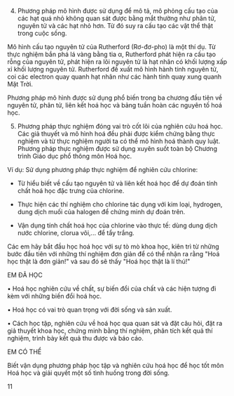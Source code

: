 4. Phương pháp mô hình được sử dụng để mô tả, mô phỏng cấu tạo của các hạt quá nhỏ không quan sát được bằng mắt thường như phân tử, nguyên tử và các hạt nhỏ hơn. Từ đó suy ra cấu tạo các vật thể thật trong cuộc sống.

Mô hình cấu tạo nguyên tử của Rutherford (Rơ-đơ-pho) là một thí dụ. Từ thực nghiệm bắn phá lá vàng bằng tia α, Rutherford phát hiện ra cấu tạo rỗng của nguyên tử, phát hiện ra lõi nguyên tử là hạt nhân có khối lượng xấp xỉ khối lượng nguyên tử. Rutherford đề xuất mô hình hành tinh nguyên tử, coi các electron quay quanh hạt nhân như các hành tinh quay xung quanh Mặt Trời.

Phương pháp mô hình được sử dụng phổ biến trong ba chương đầu tiên về nguyên tử, phân tử, liên kết hoá học và bảng tuần hoàn các nguyên tố hoá học.

5. Phương pháp thực nghiệm đóng vai trò cốt lõi của nghiên cứu hoá học. Các giả thuyết và mô hình hoá đều phải được kiểm chứng bằng thực nghiệm và từ thực nghiệm người ta có thể mô hình hoá thành quy luật. Phương pháp thực nghiệm được sử dụng xuyên suốt toàn bộ Chương trình Giáo dục phổ thông môn Hoá học.

Ví dụ: Sử dụng phương pháp thực nghiệm để nghiên cứu chlorine:

- Từ hiểu biết về cấu tạo nguyên tử và liên kết hoá học để dự đoán tính chất hoá học đặc trưng của chlorine.

- Thực hiện các thí nghiệm cho chlorine tác dụng với kim loại, hydrogen, dung dịch muối của halogen để chứng minh dự đoán trên.

- Vận dụng tính chất hoá học của chlorine vào thực tế: dùng dung dịch nước chlorine, clorua vôi,... để tẩy trắng.

Các em hãy bắt đầu học hoá học với sự tò mò khoa học, kiên trì từ những bước đầu tiên với những thí nghiệm đơn giản để có thể nhận ra rằng "Hoá học thật là đơn giản!" và sau đó sẽ thấy "Hoá học thật là lí thú!"

EM ĐÃ HỌC

• Hoá học nghiên cứu về chất, sự biến đổi của chất và các hiện tượng đi kèm với những biến đổi hoá học.

• Hoá học có vai trò quan trọng với đời sống và sản xuất.

• Cách học tập, nghiên cứu về hoá học qua quan sát và đặt câu hỏi, đặt ra giả thuyết khoa học, chứng minh bằng thí nghiệm, phân tích kết quả thí nghiệm, trình bày kết quả thu được và báo cáo.

EM CÓ THỂ

Biết vận dụng phương pháp học tập và nghiên cứu hoá học để học tốt môn Hoá học và giải quyết một số tình huống trong đời sống.

11